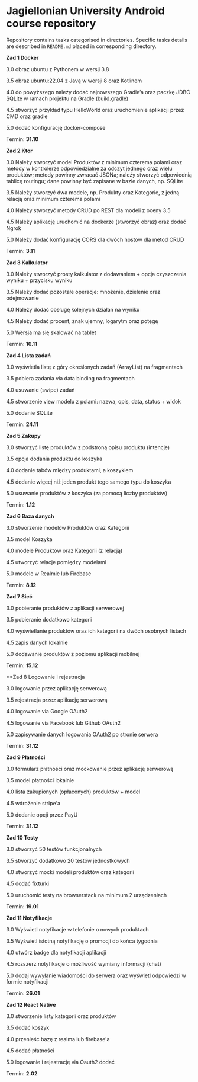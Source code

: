 # Jagiellonian University Android course repository
Repository contains tasks categorised in directories.
  Specific tasks details are described in `README.md` placed in corresponding directory.

**Zad 1 Docker**

3.0 obraz ubuntu z Pythonem w wersji 3.8

3.5 obraz ubuntu:22.04 z Javą w wersji 8 oraz Kotlinem

4.0 do powyższego należy dodać najnowszego Gradle’a oraz paczkę JDBC SQLite w ramach projektu na Gradle (build.gradle)

4.5 stworzyć przykład typu HelloWorld oraz uruchomienie aplikacji przez CMD oraz gradle

5.0 dodać konfigurację docker-compose

Termin: **31.10**


**Zad 2 Ktor**

3.0 Należy stworzyć model Produktów z minimum czterema polami oraz metody w kontrolerze odpowiedzialne za odczyt jednego oraz wielu produktów; metody powinny zwracać JSONa; należy stworzyć odpowiednią tablicę routingu; dane powinny być zapisane w bazie danych, np. SQLite

3.5 Należy stworzyć dwa modele, np. Produkty oraz Kategorie, z jedną relacją oraz minimum czterema polami

4.0 Należy stworzyć metody CRUD po REST dla modeli z oceny 3.5

4.5 Należy aplikację uruchomić na dockerze (stworzyć obraz) oraz dodać Ngrok

5.0 Należy dodać konfigurację CORS dla dwóch hostów dla metod CRUD

Termin: **3.11**  


**Zad 3 Kalkulator**

3.0 Należy stworzyć prosty kalkulator z dodawaniem + opcja czyszczenia wyniku + przycisku wyniku

3.5 Należy dodać pozostałe operacje: mnożenie, dzielenie oraz odejmowanie

4.0 Należy dodać obsługę kolejnych działań na wyniku

4.5 Należy dodać procent, znak ujemny, logarytm oraz potęgę

5.0 Wersja ma się skalować na tablet

Termin: **16.11**  


**Zad 4 Lista zadań**

3.0 wyświetla listę z góry określonych zadań (ArrayList) na fragmentach

3.5 pobiera zadania via data binding  na fragmentach

4.0 usuwanie (swipe) zadań

4.5 stworzenie view modelu z polami: nazwa, opis, data, status + widok

5.0 dodanie SQLite

Termin: **24.11**  


**Zad 5 Zakupy**

3.0 stworzyć listę produktów z podstroną opisu produktu (intencje)

3.5 opcja dodania produktu do koszyka

4.0 dodanie tabów między produktami, a koszykiem

4.5 dodanie więcej niż jeden produkt tego samego typu do koszyka

5.0 usuwanie produktów z koszyka (za pomocą liczby produktów)

Termin: **1.12**


**Zad 6 Baza danych**

3.0 stworzenie modelów Produktów oraz Kategorii

3.5 model Koszyka 

4.0 modele Produktów oraz Kategorii (z relacją)

4.5 utworzyć relacje pomiędzy modelami

5.0 modele w Realmie lub Firebase

Termin: **8.12**


**Zad 7 Sieć**

3.0 pobieranie produktów z aplikacji serwerowej

3.5 pobieranie dodatkowo kategorii

4.0 wyświetlanie produktów oraz ich kategorii na dwóch osobnych listach

4.5 zapis danych lokalnie

5.0 dodawanie produktów z poziomu aplikacji mobilnej

Termin: **15.12** 


**Zad 8 Logowanie i rejestracja

3.0 logowanie przez aplikację serwerową

3.5 rejestracja przez aplikację serwerową

4.0 logowanie via Google OAuth2

4.5 logowanie via Facebook lub Github OAuth2

5.0 zapisywanie danych logowania OAuth2 po stronie serwera

Termin: **31.12** 


**Zad 9 Płatności**

3.0 formularz płatności oraz mockowanie przez aplikację serwerową

3.5 model płatności lokalnie

4.0 lista zakupionych (opłaconych) produktów + model

4.5 wdrożenie stripe'a

5.0 dodanie opcji przez PayU

Termin: **31.12** 


**Zad 10 Testy**

3.0 stworzyć 50 testów funkcjonalnych 

3.5 stworzyć dodatkowo 20 testów jednostkowych

4.0 stworzyć mocki modeli produktów oraz kategorii

4.5 dodać fixturki

5.0 uruchomić testy na browserstack na minimum 2 urządzeniach

Termin: **19.01** 


**Zad 11 Notyfikacje**

3.0 Wyświetl notyfikacje w telefonie o nowych produktach

3.5 Wyświetl istotną notyfikację o promocji do końca tygodnia

4.0 utwórz badge dla notyfikacji aplikacji

4.5 rozszerz notyfikacje o możliwość wymiany informacji (chat)

5.0 dodaj wywyłanie wiadomości do serwera oraz wyświetl odpowiedzi w formie notyfikacji

Termin: **26.01** 

**Zad 12 React Native**

3.0 stworzenie listy kategorii oraz produktów

3.5 dodać koszyk

4.0 przenieśc bazę z realma lub firebase'a

4.5 dodać płatności  

5.0 logowanie i rejestrację via Oauth2 dodać

Termin: **2.02** 
